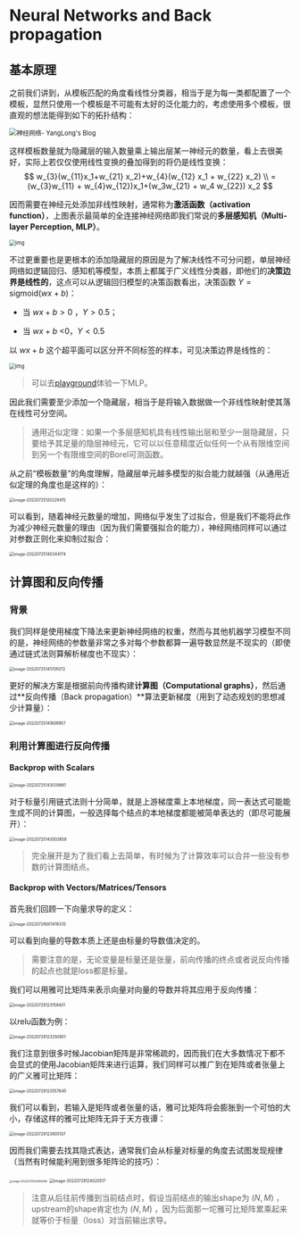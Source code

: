 # Neural Networks and Back propagation

## 基本原理

之前我们讲到，从模板匹配的角度看线性分类器，相当于是为每一类都配置了一个模板，显然只使用一个模板是不可能有太好的泛化能力的，考虑使用多个模板，很直观的想法能得到如下的拓扑结构：

<img src="img/20180128003-nn.png" alt="神经网络- YangLong's Blog" style="zoom: 80%;" />

这样模板数量就为隐藏层的输入数量乘上输出层某一神经元的数量，看上去很美好，实际上若仅仅使用线性变换的叠加得到的将仍是线性变换：
$$
w_{3}(w_{11}x_1+w_{21} x_2)+w_{4}(w_{12} x_1 + w_{22} x_2) \\
=(w_{3}w_{11} + w_{4}w_{12})x_1+(w_3w_{21} + w_4 w_{22}) x_2
$$

因而需要在神经元处添加非线性映射，通常称为**激活函数（activation function）**，上图表示最简单的全连接神经网络即我们常说的**多层感知机（Multi-layer Perception, MLP）**。

<img src="img/v2-7464909ea033e1bb01d09186a6384f7b_1440w.jpg" alt="img" style="zoom: 67%;" />

不过更重要也是更根本的添加隐藏层的原因是为了解决线性不可分问题，单层神经网络如逻辑回归、感知机等模型，本质上都属于广义线性分类器，即他们的**决策边界是线性的**，这点可以从逻辑回归模型的决策函数看出，决策函数 $Y=\text{sigmoid}(wx + b)$：

- 当 $wx+b>0$ ，$Y>0.5$；

- 当 $wx+b$ <0，$Y<0.5$ 

以 $wx+b$ 这个超平面可以区分开不同标签的样本，可见决策边界是线性的：

<img src="img/v2-6999b70f622e2da007d4697db131d838_1440w.jpg" alt="img" style="zoom: 67%;" />

> 可以去[playground](https://playground.tensorflow.org/#activation=relu&batchSize=10&dataset=spiral&regDataset=reg-plane&learningRate=0.01&regularizationRate=0&noise=0&networkShape=8,8,6&seed=0.53560&showTestData=false&discretize=false&percTrainData=50&x=true&y=true&xTimesY=false&xSquared=false&ySquared=false&cosX=false&sinX=false&cosY=false&sinY=false&collectStats=false&problem=classification&initZero=false&hideText=false)体验一下MLP。

因此我们需要至少添加一个隐藏层，相当于是将输入数据做一个非线性映射使其落在线性可分空间。

> 通用近似定理：如果一个多层感知机具有线性输出层和至少一层隐藏层，只要给予其足量的隐层神经元，它可以以任意精度近似任何一个从有限维空间到另一个有限维空间的Borel可测函数。

从之前“模板数量”的角度理解，隐藏层单元越多模型的拟合能力就越强（从通用近似定理的角度也是这样的）：

<img src="img/image-20220725120228415.png" alt="image-20220725120228415" style="zoom:50%;" />

可以看到，随着神经元数量的增加，网络似乎发生了过拟合，但是我们不能将此作为减少神经元数量的理由（因为我们需要强拟合的能力），神经网络同样可以通过对参数正则化来抑制过拟合：

<img src="img/image-20220725140344174.png" alt="image-20220725140344174" style="zoom:50%;" />

## 计算图和反向传播

### 背景

我们同样是使用梯度下降法来更新神经网络的权重，然而与其他机器学习模型不同的是，神经网络的参数量非常之多对每个参数都算一遍导数显然是不现实的（即使通过链式法则算解析梯度也不现实）：

<img src="img/image-20220725141705072.png" alt="image-20220725141705072" style="zoom:50%;" />

更好的解决方案是根据前向传播构建**计算图（Computational graphs）**，然后通过**反向传播（Back propagation）**算法更新梯度（用到了动态规划的思想减少计算量）：

<img src="img/image-20220725141809957.png" alt="image-20220725141809957" style="zoom:50%;" />

### 利用计算图进行反向传播

#### Backprop with Scalars

<img src="img/image-20220725143035661.png" alt="image-20220725143035661" style="zoom:50%;" />

对于标量引用链式法则十分简单，就是上游梯度乘上本地梯度，同一表达式可能能生成不同的计算图，一般选择每个结点的本地梯度都能被简单表达的（即尽可能展开）：

<img src="img/image-20220725143502658.png" alt="image-20220725143502658" style="zoom:50%;" />

> 完全展开是为了我们看上去简单，有时候为了计算效率可以合并一些没有参数的计算图结点。

#### Backprop with Vectors/Matrices/Tensors

首先我们回顾一下向量求导的定义：

<img src="img/image-20220729001419335.png" alt="image-20220729001419335" style="zoom:50%;" />

可以看到向量的导数本质上还是由标量的导数值决定的。

> 需要注意的是，无论变量是标量还是张量，前向传播的终点或者说反向传播的起点也就是loss都是标量。

我们可以用雅可比矩阵来表示向量对向量的导数并将其应用于反向传播：

<img src="img/image-20220729123158401.png" alt="image-20220729123158401" style="zoom:50%;" />

以relu函数为例：

<img src="img/image-20220729123250951.png" alt="image-20220729123250951" style="zoom:50%;" />

我们注意到很多时候Jacobian矩阵是非常稀疏的，因而我们在大多数情况下都不会显式的使用Jacobian矩阵来进行运算，我们同样可以推广到在矩阵或者张量上的广义雅可比矩阵：

<img src="img/image-20220729123557645.png" alt="image-20220729123557645" style="zoom:50%;" />

我们可以看到，若输入是矩阵或者张量的话，雅可比矩阵将会膨胀到一个可怕的大小，存储这样的雅可比矩阵无异于天方夜谭：

<img src="img/image-20220729123805107.png" alt="image-20220729123805107" style="zoom:50%;" />

因而我们需要去找其隐式表达，通常我们会从标量对标量的角度去试图发现规律（当然有时候能利用到很多矩阵论的技巧）：

<img src="img/image-20220729123908386.png" alt="image-20220729123908386" style="zoom: 33%;" />

<img src="img/image-20220729124020517.png" alt="image-20220729124020517" style="zoom:50%;" />

> 注意从后往前传播到当前结点时，假设当前结点的输出shape为 $(N, M)$ ，upstream的shape肯定也为 $(N, M)$ ，因为后面那一坨雅可比矩阵累乘起来就等价于标量（loss）对当前输出求导。
